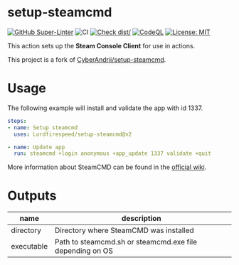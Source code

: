 # setup-steamcmd

[![GitHub Super-Linter](https://github.com/actions/typescript-action/actions/workflows/linter.yml/badge.svg)](https://github.com/super-linter/super-linter)
![CI](https://github.com/actions/typescript-action/actions/workflows/ci.yml/badge.svg)
[![Check dist/](https://github.com/actions/typescript-action/actions/workflows/check-dist.yml/badge.svg)](https://github.com/actions/typescript-action/actions/workflows/check-dist.yml)
[![CodeQL](https://github.com/actions/typescript-action/actions/workflows/codeql-analysis.yml/badge.svg)](https://github.com/actions/typescript-action/actions/workflows/codeql-analysis.yml)
[![License: MIT](https://img.shields.io/github/license/Lordfirespeed/setup-steamcmd?label=License)](LICENSE)

This action sets up the **Steam Console Client** for use in actions.

This project is a fork of [CyberAndrii/setup-steamcmd](https://github.com/CyberAndrii/setup-steamcmd).

# Usage

The following example will install and validate the app with id 1337.

```yaml
steps:
- name: Setup steamcmd
  uses: Lordfirespeed/setup-steamcmd@v2

- name: Update app
  run: steamcmd +login anonymous +app_update 1337 validate +quit
```

More information about SteamCMD can be found in the [official wiki](https://developer.valvesoftware.com/wiki/SteamCMD).

# Outputs

| name       | description                                              |
|------------|----------------------------------------------------------|
| directory  | Directory where SteamCMD was installed                   |
| executable | Path to steamcmd.sh or steamcmd.exe file depending on OS |
